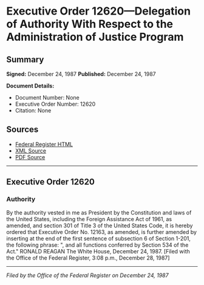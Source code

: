 # Executive Order 12620—Delegation of Authority With Respect to the Administration of Justice Program

## Summary

**Signed:** December 24, 1987
**Published:** December 24, 1987

**Document Details:**
- Document Number: None
- Executive Order Number: 12620
- Citation: None

## Sources
- [Federal Register HTML](https://www.presidency.ucsb.edu/documents/executive-order-12620-delegation-authority-with-respect-the-administration-justice-program)
- [XML Source](None)
- [PDF Source](None)

---

## Executive Order 12620

### Authority

By the authority vested in me as President by the Constitution and laws of the United States, including the Foreign Assistance Act of 1961, as amended, and section 301 of Title 3 of the United States Code, it is hereby ordered that Executive Order No. 12163, as amended, is further amended by inserting at the end of the first sentence of subsection 6 of Section 1-201, the following phrase:
", and all functions conferred by Section 534 of the Act."
RONALD REAGAN
The White House,
December 24, 1987.
[Filed with the Office of the Federal Register, 3:08 p.m., December 28, 1987]

---

*Filed by the Office of the Federal Register on December 24, 1987*
